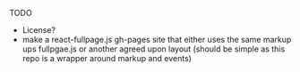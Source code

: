 TODO
- License?
- make a react-fullpage.js gh-pages site that either uses the same markup ups fullpgae.js or another agreed upon layout (should be simple as this repo is a wrapper around markup and events)
